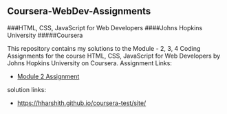 ## Coursera-WebDev-Assignments
###HTML, CSS, JavaScript for Web Developers ####Johns Hopkins University #####Coursera

This repository contains my solutions to the Module - 2, 3, 4 Coding Assignments for the course HTML, CSS, JavaScript for Web Developers by Johns Hopkins University on Coursera.
Assignment Links:
- [Module 2 Assignment](http://goo.gl/4Blt4G)


solution links:
- https://hharshith.github.io/coursera-test/site/
